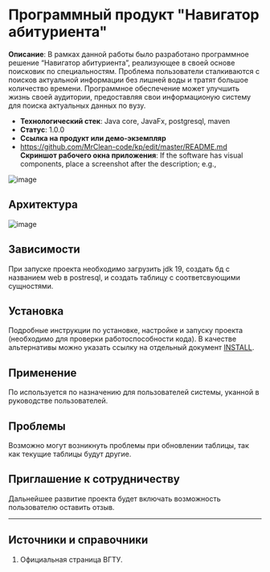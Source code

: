 # Программный продукт "Навигатор абитуриента"

**Описание**:  В рамках данной работы было разработано программное решение “Навигатор абитуриента”, реализующее в своей основе поисковик по специальностям.
Проблема пользователи сталкиваются с поисков актуальной информации без лишней воды и тратят большое количество времени.
Программное обеспечение может улучшить жизнь своей аудитории, предоставляя свои информационую систему для поиска актуальных данных по вузу. 

 - **Технологический стек**: Java core, JavaFx, postgresql, maven
  - **Статус**:  1.0.0
  - **Ссылка на продукт или демо-экземпляр**
  - https://github.com/MrClean-code/kp/edit/master/README.md
**Скриншот рабочего окна приложения**: If the software has visual components, place a screenshot after the description; e.g.,

![image](https://github.com/MrClean-code/kp/assets/78147625/626c8d17-4f67-4939-9c3e-dfcede15238f)


## Архитектура
![image](https://github.com/MrClean-code/kp/assets/78147625/8b5b3ec9-ac45-4333-a639-2ccc6ef90285)


## Зависимости

При запуске проекта необходимо загрузить jdk 19, создать бд с названием web в postresql, и создать таблицу с соответсвующими сущностями.

## Установка

Подробные инструкции по установке, настройке и запуску проекта (необходимо для проверки работоспособности кода).
В качестве альтернативы можно указать ссылку на отдельный документ [INSTALL](INSTALL.md).

## Применение

По используется по назначению для пользователей системы, уканной в руководстве пользователей.

## Проблемы

Возможно могут возникнуть проблемы при обновлении таблицы, так как текущие таблицы будут другие.

## Приглашение к сотрудничеству

Дальнейшее развитие проекта будет включать возможность пользователю оставить отзыв.

----

## Источники и справочники

1. Официальная страница ВГТУ.

